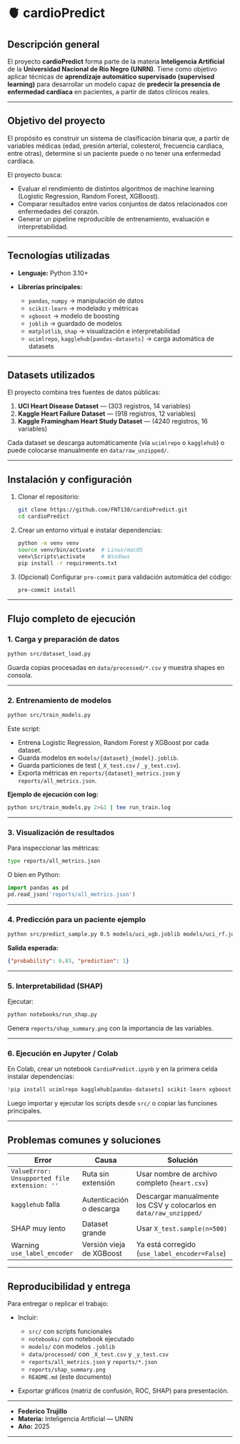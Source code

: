 # 🫀 cardioPredict

## Descripción general

El proyecto **cardioPredict** forma parte de la materia **Inteligencia Artificial** de la **Universidad Nacional de Río Negro (UNRN)**. Tiene como objetivo aplicar técnicas de **aprendizaje automático supervisado (supervised learning)** para desarrollar un modelo capaz de **predecir la presencia de enfermedad cardíaca** en pacientes, a partir de datos clínicos reales.

---

## Objetivo del proyecto

El propósito es construir un sistema de clasificación binaria que, a partir de variables médicas (edad, presión arterial, colesterol, frecuencia cardíaca, entre otras), determine si un paciente puede o no tener una enfermedad cardíaca.

El proyecto busca:

* Evaluar el rendimiento de distintos algoritmos de machine learning (Logistic Regression, Random Forest, XGBoost).
* Comparar resultados entre varios conjuntos de datos relacionados con enfermedades del corazón.
* Generar un pipeline reproducible de entrenamiento, evaluación e interpretabilidad.

---

## Tecnologías utilizadas

* **Lenguaje:** Python 3.10+
* **Librerías principales:**

  * `pandas`, `numpy` → manipulación de datos
  * `scikit-learn` → modelado y métricas
  * `xgboost` → modelo de boosting
  * `joblib` → guardado de modelos
  * `matplotlib`, `shap` → visualización e interpretabilidad
  * `ucimlrepo`, `kagglehub[pandas-datasets]` → carga automática de datasets

---

## Datasets utilizados

El proyecto combina tres fuentes de datos públicas:

1. **UCI Heart Disease Dataset** — (303 registros, 14 variables)
2. **Kaggle Heart Failure Dataset** — (918 registros, 12 variables)
3. **Kaggle Framingham Heart Study Dataset** — (4240 registros, 16 variables)

Cada dataset se descarga automáticamente (vía `ucimlrepo` o `kagglehub`) o puede colocarse manualmente en `data/raw_unzipped/`.

---


##  Instalación y configuración

1. Clonar el repositorio:

   ```bash
   git clone https://github.com/FNT138/cardioPredict.git
   cd cardioPredict
   ```

2. Crear un entorno virtual e instalar dependencias:

   ```bash
   python -m venv venv
   source venv/bin/activate  # Linux/macOS
   venv\Scripts\activate     # Windows
   pip install -r requirements.txt
   ```

3. (Opcional) Configurar `pre-commit` para validación automática del código:

   ```bash
   pre-commit install
   ```

---

##  Flujo completo de ejecución

###  1. Carga y preparación de datos

```bash
python src/dataset_load.py
```

Guarda copias procesadas en `data/processed/*.csv` y muestra shapes en consola.

---

###  2. Entrenamiento de modelos

```bash
python src/train_models.py
```

Este script:

* Entrena Logistic Regression, Random Forest y XGBoost por cada dataset.
* Guarda modelos en `models/{dataset}_{model}.joblib`.
* Guarda particiones de test (`_X_test.csv` / `_y_test.csv`).
* Exporta métricas en `reports/{dataset}_metrics.json` y `reports/all_metrics.json`.

**Ejemplo de ejecución con log:**

```bash
python src/train_models.py 2>&1 | tee run_train.log
```

---

###  3. Visualización de resultados

Para inspeccionar las métricas:

```bash
type reports/all_metrics.json
```

O bien en Python:

```python
import pandas as pd
pd.read_json('reports/all_metrics.json')
```

---

###  4. Predicción para un paciente ejemplo

```bash
python src/predict_sample.py 0.5 models/uci_xgb.joblib models/uci_rf.joblib models/uci_logreg.joblib sample.json
```

**Salida esperada:**

```json
{"probability": 0.83, "prediction": 1}
```

---

###  5. Interpretabilidad (SHAP)

Ejecutar:

```bash
python notebooks/run_shap.py
```

Genera `reports/shap_summary.png` con la importancia de las variables.

---

###  6. Ejecución en Jupyter / Colab

En Colab, crear un notebook `CardioPredict.ipynb` y en la primera celda instalar dependencias:

```python
!pip install ucimlrepo kagglehub[pandas-datasets] scikit-learn xgboost shap pandas joblib
```

Luego importar y ejecutar los scripts desde `src/` o copiar las funciones principales.

---

##  Problemas comunes y soluciones

| Error                                        | Causa                    | Solución                                                           |
| -------------------------------------------- | ------------------------ | ------------------------------------------------------------------ |
| `ValueError: Unsupported file extension: ''` | Ruta sin extensión       | Usar nombre de archivo completo (`heart.csv`)                      |
| `kagglehub` falla                            | Autenticación o descarga | Descargar manualmente los CSV y colocarlos en `data/raw_unzipped/` |
| SHAP muy lento                               | Dataset grande           | Usar `X_test.sample(n=500)`                                        |
| Warning `use_label_encoder`                  | Versión vieja de XGBoost | Ya está corregido (`use_label_encoder=False`)                      |

---

##  Reproducibilidad y entrega

Para entregar o replicar el trabajo:

* Incluir:

  * `src/` con scripts funcionales
  * `notebooks/` con notebook ejecutado
  * `models/` con modelos `.joblib`
  * `data/processed/` con `_X_test.csv` y `_y_test.csv`
  * `reports/all_metrics.json` y `reports/*.json`
  * `reports/shap_summary.png`
  * `README.md` (este documento)

* Exportar gráficos (matriz de confusión, ROC, SHAP) para presentación.

---

* **Federico Trujillo**
* **Materia:** Inteligencia Artificial — UNRN
* **Año:** 2025

---

